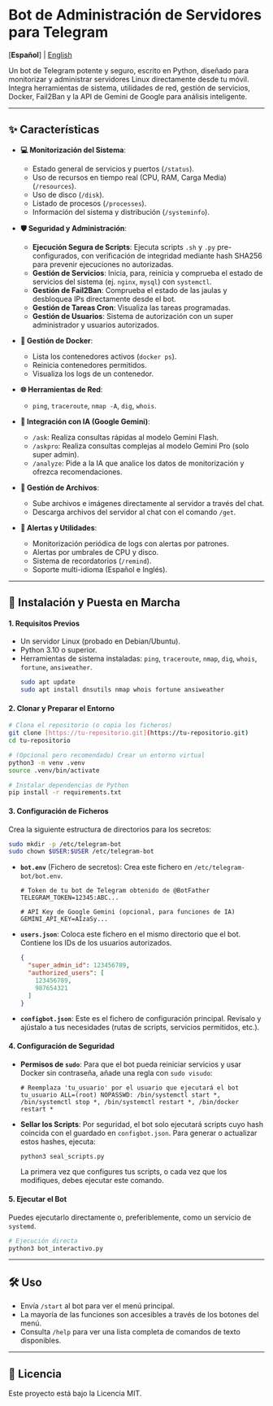 # Bot de Administración de Servidores para Telegram

[**Español**] | [English](README.md)

Un bot de Telegram potente y seguro, escrito en Python, diseñado para monitorizar y administrar servidores Linux directamente desde tu móvil. Integra herramientas de sistema, utilidades de red, gestión de servicios, Docker, Fail2Ban y la API de Gemini de Google para análisis inteligente.

---

## ✨ Características

- **💻 Monitorización del Sistema**:
  - Estado general de servicios y puertos (`/status`).
  - Uso de recursos en tiempo real (CPU, RAM, Carga Media) (`/resources`).
  - Uso de disco (`/disk`).
  - Listado de procesos (`/processes`).
  - Información del sistema y distribución (`/systeminfo`).

- **🛡️ Seguridad y Administración**:
  - **Ejecución Segura de Scripts**: Ejecuta scripts `.sh` y `.py` pre-configurados, con verificación de integridad mediante hash SHA256 para prevenir ejecuciones no autorizadas.
  - **Gestión de Servicios**: Inicia, para, reinicia y comprueba el estado de servicios del sistema (ej. `nginx`, `mysql`) con `systemctl`.
  - **Gestión de Fail2Ban**: Comprueba el estado de las jaulas y desbloquea IPs directamente desde el bot.
  - **Gestión de Tareas Cron**: Visualiza las tareas programadas.
  - **Gestión de Usuarios**: Sistema de autorización con un super administrador y usuarios autorizados.

- **🐳 Gestión de Docker**:
  - Lista los contenedores activos (`docker ps`).
  - Reinicia contenedores permitidos.
  - Visualiza los logs de un contenedor.

- **🌐 Herramientas de Red**:
  - `ping`, `traceroute`, `nmap -A`, `dig`, `whois`.

- **🤖 Integración con IA (Google Gemini)**:
  - `/ask`: Realiza consultas rápidas al modelo Gemini Flash.
  - `/askpro`: Realiza consultas complejas al modelo Gemini Pro (solo super admin).
  - `/analyze`: Pide a la IA que analice los datos de monitorización y ofrezca recomendaciones.

- **📁 Gestión de Archivos**:
  - Sube archivos e imágenes directamente al servidor a través del chat.
  - Descarga archivos del servidor al chat con el comando `/get`.

- **🔔 Alertas y Utilidades**:
  - Monitorización periódica de logs con alertas por patrones.
  - Alertas por umbrales de CPU y disco.
  - Sistema de recordatorios (`/remind`).
  - Soporte multi-idioma (Español e Inglés).

---

## 🚀 Instalación y Puesta en Marcha

#### 1. Requisitos Previos
- Un servidor Linux (probado en Debian/Ubuntu).
- Python 3.10 o superior.
- Herramientas de sistema instaladas: `ping`, `traceroute`, `nmap`, `dig`, `whois`, `fortune`, `ansiweather`.
  ```bash
  sudo apt update
  sudo apt install dnsutils nmap whois fortune ansiweather
  ```

#### 2. Clonar y Preparar el Entorno
```bash
# Clona el repositorio (o copia los ficheros)
git clone [https://tu-repositorio.git](https://tu-repositorio.git)
cd tu-repositorio

# (Opcional pero recomendado) Crear un entorno virtual
python3 -m venv .venv
source .venv/bin/activate

# Instalar dependencias de Python
pip install -r requirements.txt
```

#### 3. Configuración de Ficheros
Crea la siguiente estructura de directorios para los secretos:
```bash
sudo mkdir -p /etc/telegram-bot
sudo chown $USER:$USER /etc/telegram-bot
```

- **`bot.env`** (Fichero de secretos): Crea este fichero en `/etc/telegram-bot/bot.env`.
  ```env
  # Token de tu bot de Telegram obtenido de @BotFather
  TELEGRAM_TOKEN=12345:ABC...

  # API Key de Google Gemini (opcional, para funciones de IA)
  GEMINI_API_KEY=AIzaSy...
  ```

- **`users.json`**: Coloca este fichero en el mismo directorio que el bot. Contiene los IDs de los usuarios autorizados.
  ```json
  {
    "super_admin_id": 123456789,
    "authorized_users": [
      123456789,
      987654321
    ]
  }
  ```

- **`configbot.json`**: Este es el fichero de configuración principal. Revísalo y ajústalo a tus necesidades (rutas de scripts, servicios permitidos, etc.).

#### 4. Configuración de Seguridad

- **Permisos de `sudo`**: Para que el bot pueda reiniciar servicios y usar Docker sin contraseña, añade una regla con `sudo visudo`:
  ```sudoers
  # Reemplaza 'tu_usuario' por el usuario que ejecutará el bot
  tu_usuario ALL=(root) NOPASSWD: /bin/systemctl start *, /bin/systemctl stop *, /bin/systemctl restart *, /bin/docker restart *
  ```

- **Sellar los Scripts**: Por seguridad, el bot solo ejecutará scripts cuyo hash coincida con el guardado en `configbot.json`. Para generar o actualizar estos hashes, ejecuta:
  ```bash
  python3 seal_scripts.py
  ```
  La primera vez que configures tus scripts, o cada vez que los modifiques, debes ejecutar este comando.

#### 5. Ejecutar el Bot
Puedes ejecutarlo directamente o, preferiblemente, como un servicio de `systemd`.
```bash
# Ejecución directa
python3 bot_interactivo.py
```

---

## 🛠️ Uso
- Envía `/start` al bot para ver el menú principal.
- La mayoría de las funciones son accesibles a través de los botones del menú.
- Consulta `/help` para ver una lista completa de comandos de texto disponibles.

---

## 📄 Licencia
Este proyecto está bajo la Licencia MIT.
